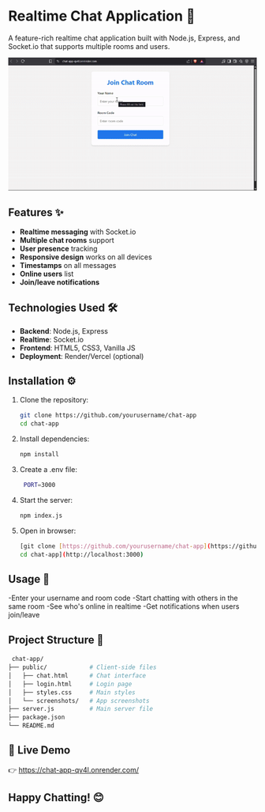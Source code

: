 # Realtime Chat Application 💬

A feature-rich realtime chat application built with Node.js, Express, and Socket.io that supports multiple rooms and users.

![Chat App Demo](public/demo.gif)

## Features ✨

- **Realtime messaging** with Socket.io
- **Multiple chat rooms** support
- **User presence** tracking
- **Responsive design** works on all devices
- **Timestamps** on all messages
- **Online users** list
- **Join/leave notifications**

## Technologies Used 🛠️

- **Backend**: Node.js, Express
- **Realtime**: Socket.io
- **Frontend**: HTML5, CSS3, Vanilla JS
- **Deployment**: Render/Vercel (optional)

## Installation ⚙️

1. Clone the repository:
   ```bash
   git clone https://github.com/yourusername/chat-app
   cd chat-app

2. Install dependencies:
   ```bash
   npm install

3. Create a .env file:
   ```bash
    PORT=3000

4. Start the server:
   ```bash
   npm index.js

5. Open in browser:
   ```bash
   [git clone [https://github.com/yourusername/chat-app](https://github.com/rohitkumarchaurasiya111/Live-Chat-Room)
   cd chat-app](http://localhost:3000)

## Usage 🚀

-Enter your username and room code
-Start chatting with others in the same room
-See who's online in realtime
-Get notifications when users join/leave

## Project Structure 📂
 ```bash
  chat-app/
├── public/            # Client-side files
│   ├── chat.html      # Chat interface
│   ├── login.html     # Login page
│   ├── styles.css     # Main styles
│   └── screenshots/   # App screenshots
├── server.js          # Main server file
├── package.json
└── README.md
```

## 🚀 Live Demo

👉 https://chat-app-qv4l.onrender.com/

## Happy Chatting! 😊
